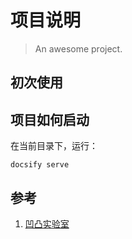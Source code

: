 # 项目说明

> An awesome project.

## 初次使用

## 项目如何启动
在当前目录下，运行：
```
docsify serve
```

## 参考
1. [凹凸实验室](https://guide.aotu.io/)